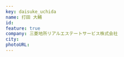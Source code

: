 ```yaml
---
key: daisuke_uchida
name: 打田 大輔
id: 
feature: true
company: 三菱地所リアルエステートサービス株式会社
city: 
photoURL: 
---
```


